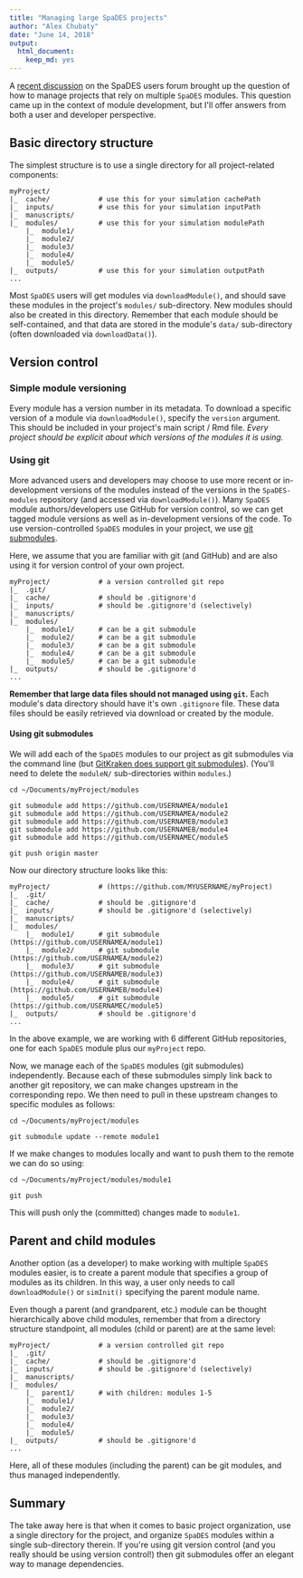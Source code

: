 ```yaml
---
title: "Managing large SpaDES projects"
author: "Alex Chubaty"
date: "June 14, 2018"
output: 
  html_document: 
    keep_md: yes
---
```




A [recent discussion](https://groups.google.com/forum/#!topic/spades-users/DAWOoEGaaZA) on the SpaDES users forum brought up the question of how to manage projects that rely on multiple `SpaDES` modules.
This question came up in the context of module development, but I'll offer answers from both a user and developer perspective.

## Basic directory structure

The simplest structure is to use a single directory for all project-related components:

```
myProject/
|_  cache/            # use this for your simulation cachePath
|_  inputs/           # use this for your simulation inputPath
|_  manuscripts/
|_  modules/          # use this for your simulation modulePath
    |_  module1/
    |_  module2/
    |_  module3/
    |_  module4/
    |_  module5/
|_  outputs/          # use this for your simulation outputPath
...
```

Most `SpaDES` users will get modules via `downloadModule()`, and should save these modules in the project's `modules/` sub-directory.
New modules should also be created in this directory.
Remember that each module should be self-contained, and that data are stored in the module's `data/` sub-directory (often downloaded via `downloadData()`).

## Version control

### Simple module versioning

Every module has a version number in its metadata.
To download a specific version of a module via `downloadModule()`, specify the `version` argument.
This should be included in your project's main script / Rmd file.
*Every project should be explicit about which versions of the modules it is using.*

### Using git

More advanced users and developers may choose to use more recent or in-development versions of the modules instead of the versions in the `SpaDES-modules` repository (and accessed via `downloadModule()`).
Many `SpaDES` module authors/developers use GitHub for version control, so we can get tagged module versions as well as in-development versions of the code.
To use version-controlled `SpaDES` modules in your project, we use [git submodules](https://git-scm.com/book/en/v2/Git-Tools-Submodules).

Here, we assume that you are familiar with git (and GitHub) and are also using it for version control of your own project.

```
myProject/            # a version controlled git repo
|_  .git/
|_  cache/            # should be .gitignore'd
|_  inputs/           # should be .gitignore'd (selectively)
|_  manuscripts/
|_  modules/
    |_  module1/      # can be a git submodule
    |_  module2/      # can be a git submodule
    |_  module3/      # can be a git submodule
    |_  module4/      # can be a git submodule
    |_  module5/      # can be a git submodule
|_  outputs/          # should be .gitignore'd
...
```

**Remember that large data files should not managed using `git`.**
Each module's data directory should have it's own `.gitignore` file.
These data files should be easily retrieved via download or created by the module.

#### Using git submodules

We will add each of the `SpaDES` modules to our project as git submodules via the command line (but [GitKraken does support git submodules](https://support.gitkraken.com/working-with-repositories/submodules)).
(You'll need to delete the `moduleN/` sub-directories within `modules`.)

```
cd ~/Documents/myProject/modules

git submodule add https://github.com/USERNAMEA/module1
git submodule add https://github.com/USERNAMEA/module2
git submodule add https://github.com/USERNAMEB/module3
git submodule add https://github.com/USERNAMEB/module4
git submodule add https://github.com/USERNAMEC/module5

git push origin master
```

Now our directory structure looks like this:

```
myProject/            # (https://github.com/MYUSERNAME/myProject)
|_  .git/
|_  cache/            # should be .gitignore'd
|_  inputs/           # should be .gitignore'd (selectively)
|_  manuscripts/
|_  modules/
    |_  module1/      # git submodule (https://github.com/USERNAMEA/module1)
    |_  module2/      # git submodule (https://github.com/USERNAMEA/module2)
    |_  module3/      # git submodule (https://github.com/USERNAMEB/module3)
    |_  module4/      # git submodule (https://github.com/USERNAMEB/module4)
    |_  module5/      # git submodule (https://github.com/USERNAMEC/module5)
|_  outputs/          # should be .gitignore'd
...
```

In the above example, we are working with 6 different GitHub repositories, one for each `SpaDES` module plus our `myProject` repo.

Now, we manage each of the `SpaDES` modules (git submodules) independently.
Because each of these submodules simply link back to another git repository, we can make changes upstream in the corresponding repo.
We then need to pull in these upstream changes to specific modules as follows:

```
cd ~/Documents/myProject/modules

git submodule update --remote module1
```

If we make changes to modules locally and want to push them to the remote we can do so using:

```
cd ~/Documents/myProject/modules/module1

git push
```

This will push only the (committed) changes made to `module1`.

## Parent and child modules

Another option (as a developer) to make working with multiple `SpaDES` modules easier, is to create a parent module that specifies a group of modules as its children.
In this way, a user only needs to call `downloadModule()` or `simInit()` specifying the parent module name.

Even though a parent (and grandparent, etc.) module can be thought hierarchically above child modules, remember that from a directory structure standpoint, all modules (child or parent) are at the same level:

```
myProject/            # a version controlled git repo
|_  .git/
|_  cache/            # should be .gitignore'd
|_  inputs/           # should be .gitignore'd (selectively)
|_  manuscripts/
|_  modules/
    |_  parent1/      # with children: modules 1-5
    |_  module1/
    |_  module2/
    |_  module3/
    |_  module4/
    |_  module5/
|_  outputs/          # should be .gitignore'd
...
```

Here, all of these modules (including the parent) can be git modules, and thus managed independently.

## Summary

The take away here is that when it comes to basic project organization, use a single directory for the project, and organize `SpaDES` modules within a single sub-directory therein.
If you're using git version control (and you really should be using version control!) then git submodules offer an elegant way to manage dependencies.
